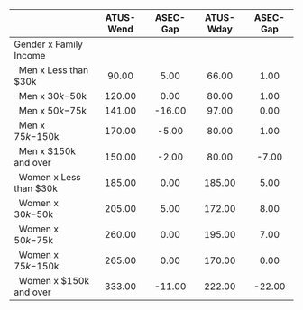 
|                      |    ATUS-Wend |     ASEC-Gap |    ATUS-Wday |     ASEC-Gap |
| -------------------- | :----------: | :----------: | :----------: | :----------: |
| Gender x Family Income |              |              |              |              |
| &nbsp;&nbsp;Men x Less than $30k |        90.00 |         5.00 |        66.00 |         1.00 |
| &nbsp;&nbsp;Men x $30k-$50k |       120.00 |         0.00 |        80.00 |         1.00 |
| &nbsp;&nbsp;Men x $50k-$75k |       141.00 |       -16.00 |        97.00 |         0.00 |
| &nbsp;&nbsp;Men x $75k-$150k |       170.00 |        -5.00 |        80.00 |         1.00 |
| &nbsp;&nbsp;Men x $150k and over |       150.00 |        -2.00 |        80.00 |        -7.00 |
| &nbsp;&nbsp;Women x Less than $30k |       185.00 |         0.00 |       185.00 |         5.00 |
| &nbsp;&nbsp;Women x $30k-$50k |       205.00 |         5.00 |       172.00 |         8.00 |
| &nbsp;&nbsp;Women x $50k-$75k |       260.00 |         0.00 |       195.00 |         7.00 |
| &nbsp;&nbsp;Women x $75k-$150k |       265.00 |         0.00 |       170.00 |         0.00 |
| &nbsp;&nbsp;Women x $150k and over |       333.00 |       -11.00 |       222.00 |       -22.00 |

